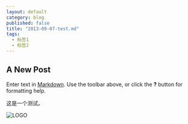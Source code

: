 ```yaml
---
layout: default
category: blog
published: false
title: "2013-09-07-test.md"
tags: 
  - 标签1
  - 标签2
---
```


## A New Post

Enter text in [Markdown](http://daringfireball.net/projects/markdown/). Use the toolbar above, or click the **?** button for formatting help.

这是一个测试。

![LOGO](/media/logo-512.png)